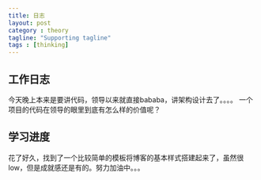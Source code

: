 ```yaml
---
title: 日志
layout: post
category : theory
tagline: "Supporting tagline"
tags : [thinking]
---
```

## 工作日志
 今天晚上本来是要讲代码，领导以来就直接bababa，讲架构设计去了。。。。
 一个项目的代码在领导的眼里到底有怎么样的价值呢？

## 学习进度
 花了好久，找到了一个比较简单的模板将博客的基本样式搭建起来了，虽然很low，但是成就感还是有的。努力加油中。。。